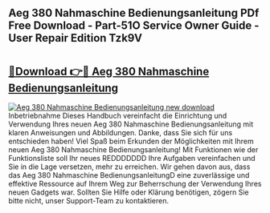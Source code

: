 ## Aeg 380 Nahmaschine Bedienungsanleitung PDf Free Download - Part-51O Service Owner Guide - User Repair Edition Tzk9V

# <h2><a href="http://df0cd56.blite.top/?on=Aeg+380+Nahmaschine+Bedienungsanleitung">🔗Download 👉🔴 Aeg 380 Nahmaschine Bedienungsanleitung</a></h2>

[![Aeg 380 Nahmaschine Bedienungsanleitung new download](https://i.imgur.com/lujVjoI.png)](http://df0cd56.blite.top/?on=Aeg+380+Nahmaschine+Bedienungsanleitung)
Inbetriebnahme Dieses Handbuch vereinfacht die Einrichtung und Verwendung Ihres neuen Aeg 380 Nahmaschine Bedienungsanleitung mit klaren Anweisungen und Abbildungen. Danke, dass Sie sich für uns entschieden haben! Viel Spaß beim Erkunden der Möglichkeiten mit Ihrem neuen Aeg 380 Nahmaschine Bedienungsanleitung! Mit Funktionen wie der Funktionsliste soll Ihr neues REDDDDDDD Ihre Aufgaben vereinfachen und Sie in die Lage versetzen, mehr zu erreichen. Wir gehen davon aus, dass das Aeg 380 Nahmaschine BedienungsanleitungD eine zuverlässige und effektive Ressource auf Ihrem Weg zur Beherrschung der Verwendung Ihres neuen Gadgets war. Sollten Sie Hilfe oder Klärung benötigen, zögern Sie bitte nicht, unser Support-Team zu kontaktieren.
